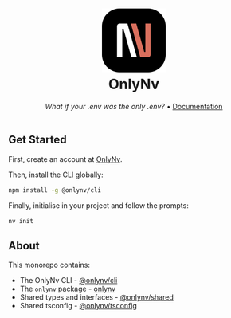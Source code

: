 <div align="center">
    <h1>
    <img src="./assets/logo/svg/logo-dark-squircle.svg" alt="OnlyNv Logo" width="128">
    <br>
    OnlyNv
    </h1>
    <em>What if your .env was the only .env?</em>
    <span> • </span>
    <a href="https://docs.onlynv.dev">Documentation</a>
</div>

<br>

## Get Started

First, create an account at [OnlyNv](https://onlynv.dev).

Then, install the CLI globally:

```bash
npm install -g @onlynv/cli
```

Finally, initialise in your project and follow the prompts:

```bash
nv init
```

## About

This monorepo contains:

-   The OnlyNv CLI - [@onlynv/cli](./packages/cli)
-   The `onlynv` package - [onlynv](./packages/onlynv)
-   Shared types and interfaces - [@onlynv/shared](./packages/shared)
-   Shared tsconfig - [@onlynv/tsconfig](./packages/tsconfig)
